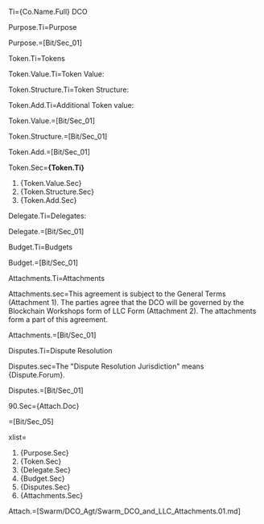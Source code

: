 Ti={Co.Name.Full} DCO

Purpose.Ti=Purpose

Purpose.=[Bit/Sec_01]

Token.Ti=Tokens

Token.Value.Ti=Token Value:

Token.Structure.Ti=Token Structure:

Token.Add.Ti=Additional Token value:

Token.Value.=[Bit/Sec_01]

Token.Structure.=[Bit/Sec_01]

Token.Add.=[Bit/Sec_01]

Token.Sec=<b>{Token.Ti}</b><ol><li>{Token.Value.Sec}<li>{Token.Structure.Sec}<li>{Token.Add.Sec}</ol>

Delegate.Ti=Delegates: 

Delegate.=[Bit/Sec_01]

Budget.Ti=Budgets 

Budget.=[Bit/Sec_01]

Attachments.Ti=Attachments

Attachments.sec=This agreement is subject to the General Terms (Attachment 1).  The parties agree that the DCO will be governed by the Blockchain Workshops form of LLC Form (Attachment 2).  The attachments form a part of this agreement.

Attachments.=[Bit/Sec_01]

Disputes.Ti=Dispute Resolution

Disputes.sec=The "Dispute Resolution Jurisdiction" means {Dispute.Forum}.

Disputes.=[Bit/Sec_01]

90.Sec={Attach.Doc}

=[Bit/Sec_05]  

xlist=<ol><li>{Purpose.Sec}<li>{Token.Sec}<li>{Delegate.Sec}<li>{Budget.Sec}<li>{Disputes.Sec}<li>{Attachments.Sec}</ol>

Attach.=[Swarm/DCO_Agt/Swarm_DCO_and_LLC_Attachments.01.md]
